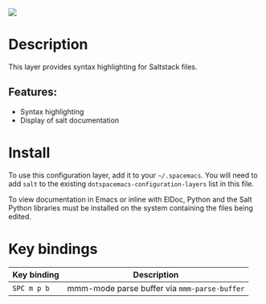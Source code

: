![](img/saltstack.png)

Description
===========

This layer provides syntax highlighting for Saltstack files.

Features:
---------

-   Syntax highlighting
-   Display of salt documentation

Install
=======

To use this configuration layer, add it to your `~/.spacemacs`. You will
need to add `salt` to the existing `dotspacemacs-configuration-layers`
list in this file.

To view documentation in Emacs or inline with ElDoc, Python and the Salt
Python libraries must be installed on the system containing the files
being edited.

Key bindings
============

| Key binding | Description                                  |
|-------------|----------------------------------------------|
| `SPC m p b` | mmm-mode parse buffer via `mmm-parse-buffer` |
